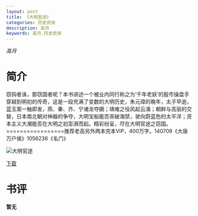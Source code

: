 ```yaml
---
layout: post
title: 《大明官途》
categories: 历史武侠
description: 高月
keywords: 高月,历史武侠
---
```

*高月*

# 简介

窃钩者诛，那窃国者呢？本书讲述一个被业内同行称之为‘千年老妖’的股市操盘手穿越到明初的传奇，这是一段充满了变数的大明历史，朱元璋的晚年，太子早逝，蓝玉案一触即发，燕、秦、齐、宁诸龙夺嫡；靖难之役风起云涌；朝鲜与高丽的交替，日本南北朝对神器的争夺，大明宝船能否突破海禁，驶向蔚蓝色的太平洋；资本主义大潮能否在大明之初澎湃而起。精彩纷呈，尽在大明官途之窃国。=================推荐老高另外两本完本VIP，400万字。140709《大唐万户侯》1056236《名门》

![大明官途](https://cdn.jsdelivr.net/gh/YYbooks0/yybooks0img@master/bookscover2/大明官途.6x5oy4bt0p40.jpg)

[下载](https://link.jscdn.cn/1drv/aHR0cHM6Ly8xZHJ2Lm1zL3QvcyFBaGU2R2dNWmVFb2pod2xKVjl4dkNGSWF5Yk42P2U9S0FoU29W.txt)

# 书评

**暂无**